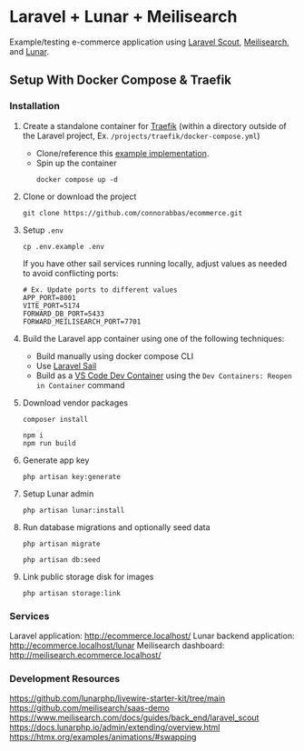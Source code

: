 # Laravel + Lunar + Meilisearch
Example/testing e-commerce application using [Laravel Scout](https://laravel.com/docs/11.x/scout), [Meilisearch](https://www.meilisearch.com/with/laravel), and [Lunar](https://lunarphp.io/).

## Setup With Docker Compose & Traefik
### Installation
1. Create a standalone container for [Traefik](https://doc.traefik.io/traefik/getting-started/quick-start/) (within a directory outside of the Laravel project, Ex. `/projects/traefik/docker-compose.yml`)
    - Clone/reference this [example implementation](https://github.com/connorabbas/traefik-docker-compose/blob/master/docker-compose.yml).
    - Spin up the container
        ```
        docker compose up -d
        ```

2.  Clone or download the project
    ```
    git clone https://github.com/connorabbas/ecommerce.git
    ```

3.  Setup `.env`
    ```
    cp .env.example .env
    ```
    If you have other sail services running locally, adjust values as needed to avoid conflicting ports:
    ```
    # Ex. Update ports to different values
    APP_PORT=8001
    VITE_PORT=5174
    FORWARD_DB_PORT=5433
    FORWARD_MEILISEARCH_PORT=7701
    ```

4.  Build the Laravel app container using one of the following techniques:
    - Build manually using docker compose CLI
    - Use [Laravel Sail](https://laravel.com/docs/master/sail)
    - Build as a [VS Code Dev Container](https://code.visualstudio.com/docs/devcontainers/tutorial) using the `Dev Containers: Reopen in Container` command

5. Download vendor packages
    ```
    composer install
    ```
    ```
    npm i
    npm run build
    ```

6. Generate app key
    ```
    php artisan key:generate
    ```

7. Setup Lunar admin
    ```
    php artisan lunar:install
    ```

8. Run database migrations and optionally seed data
    ```
    php artisan migrate
    ```
    ```
    php artisan db:seed
    ```

9. Link public storage disk for images
    ```
    php artisan storage:link
    ```

### Services
Laravel application: http://ecommerce.localhost/
Lunar backend application: http://ecommerce.localhost/lunar
Meilisearch dashboard: http://meilisearch.ecommerce.localhost/

### Development Resources
https://github.com/lunarphp/livewire-starter-kit/tree/main
https://github.com/meilisearch/saas-demo
https://www.meilisearch.com/docs/guides/back_end/laravel_scout
https://docs.lunarphp.io/admin/extending/overview.html
https://htmx.org/examples/animations/#swapping 